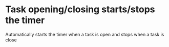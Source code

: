 # Task opening/closing starts/stops the timer
Automatically starts the timer when a task is open and stops when a task is close